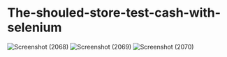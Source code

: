 # The-shouled-store-test-cash-with-selenium
![Screenshot (2068)](https://github.com/sudiptapramanik209/The-shouled-store-test-cash-with-selenium/assets/105772652/ce22d9ca-533b-4fe4-968a-c2dbac8097df)
![Screenshot (2069)](https://github.com/sudiptapramanik209/The-shouled-store-test-cash-with-selenium/assets/105772652/4e366eaf-bb22-4bc9-bea7-1fc37cca5799)
![Screenshot (2070)](https://github.com/sudiptapramanik209/The-shouled-store-test-cash-with-selenium/assets/105772652/eaa609de-1b27-4016-a5b2-c7755a6c989b)
